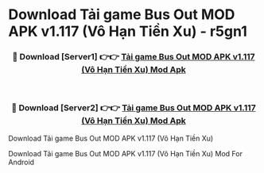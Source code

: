 # Download Tải game Bus Out MOD APK v1.117 (Vô Hạn Tiền Xu) - r5gn1


<div align="center">
<h3>🔴 Download [Server1] 👉👉 <a href="https://apk-comot.site?title=Tải_game_Bus_Out_MOD_APK_v1.117_(Vô_Hạn_Tiền_Xu)">Tải game Bus Out MOD APK v1.117 (Vô Hạn Tiền Xu) Mod Apk</a></h3><br>
<h3>🔴 Download [Server2] 👉👉 <a href="https://apk-comot.site?title=Tải_game_Bus_Out_MOD_APK_v1.117_(Vô_Hạn_Tiền_Xu)">Tải game Bus Out MOD APK v1.117 (Vô Hạn Tiền Xu) Mod Apk</a></h3>
</div>



Download Tải game Bus Out MOD APK v1.117 (Vô Hạn Tiền Xu) 

Download Tải game Bus Out MOD APK v1.117 (Vô Hạn Tiền Xu) Mod For Android